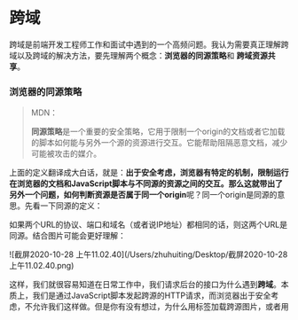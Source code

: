 # 跨域

跨域是前端开发工程师工作和面试中遇到的一个高频问题。我认为需要真正理解跨域以及跨域的解决方法，要先理解两个概念：**浏览器的同源策略**和 **跨域资源共享**。

### 浏览器的同源策略

> MDN：
>
> **同源策略**是一个重要的安全策略，它用于限制一个origin的文档或者它加载的脚本如何能与另外一个源的资源进行交互。它能帮助阻隔恶意文档，减少可能被攻击的媒介。

上面的定义翻译成大白话，就是：**出于安全考虑，浏览器有特定的机制，限制运行在浏览器的文档和JavaScript脚本与不同源的资源之间的交互。**那么这就带出了另外一个问题，如何判断资源是否属于**同一个origin**呢？同一个origin是同源的意思。先看一下同源的定义：

如果两个URL的协议、端口和域名（或者说IP地址）都相同的话，则这两个URL是同源。结合图片可能会更好理解：

![截屏2020-10-28 上午11.02.40](/Users/zhuhuiting/Desktop/截屏2020-10-28 上午11.02.40.png)

这样，我们就很容易知道在日常工作中，我们请求后台的接口为什么遇到**跨域**。本质上，我们是通过JavaScript脚本发起跨源的HTTP请求，而浏览器出于安全考虑，不允许我们这样做。但是你有没有想过，为什么用<img>标签加载跨源图片，或者用<script>标签加载cdn文件时，却不会**跨域**？

实际上，同源策略有其限制范围。目前，如果非同源，共有三种行为受到限制：

- Cookie、localStorage和 IndexDB 无法读取。
- DOM 无法获取。
- AJAX 请求不能发送。

虽然这些限制保证了安全性，但有时很不方便，比如前端开发工程师在本地开发时，因为同源策略，请求服务器的接口会跨域。以上这些限制是可以规避的。由于时间关系，这里只介绍我熟知的三种解决跨域的方法，有兴趣的可以了解阮一峰老师的这两篇文章： [跨域资源共享 CORS详解](https://www.ruanyifeng.com/blog/2016/04/cors.html)、[浏览器的同源策略及其规避方法](https://www.ruanyifeng.com/blog/2016/04/same-origin-policy.html)。

### **JSONP**

JSONP是我最开始接触的跨域读取数据手段（换句话说就是背面试题时第一个记住的解决方法⊙﹏⊙|||）。JSONP的本质是通过 <script> 嵌入资源发出GET请求，以读取数据。

这也是很容易理解的，浏览器是允许<script>标签嵌入跨域脚本的，可以利用这一特性，用<script>标签嵌入跨源的资源，实现请求跨源数据的目的。一个简单的利用JSONP跨域的过程：

![jsonp流程](/Users/zhuhuiting/Downloads/jsonp流程.png)

JSONP的缺点也很明显，<script>标签加载跨域数据的本质是 GET 请求，因此它只能解决GET请求的跨域问题，这对日常开发来说是远远不够的。下面介绍解决跨域 AJAX 请求的根本解决方法： CORS。

### 跨域资源共享（CORS）

跨源资源共享(CORS)是一种机制，它是W3C标准，该机制使用附加的HTTP头来告诉浏览器，准许运行在一个源上的web应用访问另一不同源选定的资源。也就是，正确使用 CORS，浏览器就能向跨源服务器，发出XMLHttpRequest 请求，从而克服了 AJAX 只能同源使用的限制。

#### 简介

CORS需要浏览器和服务器同时支持。目前，所有浏览器都支持该功能，IE浏览器不能低于IE10。

整个CORS通信过程，都是浏览器自动完成，不需要用户参与。对于开发者来说，CORS 通信与同源的AJAX通信没有差别，代码完全一样。浏览器一旦发现AJAX请求跨源，就会自动添加一些附加的头信息，有时还会多一次附加的请求，但用户不会有感觉。

因此，实现CORS通信的关键是服务器。只要服务器实现了CORS接口，就可以跨源通信。

#### 两种请求

浏览器将CORS请求分成两类：简单请求（simple request）和非简单请求（not-so-simple request）。

只要同时满足一下两大条件，就属于简单请求。

1. 请求方法是以下三种方法之一：
   - HEAD
   - GET
   - POST
2. HTTP的头信息不超出以下几种字段：
   - Accept
   - Accept-Language
   - Content-Language
   - Last-Event-ID
   - Content-Type：只限三个值application/x-www-form-urlencoded、multipart/form-data、text/plain

这是为了兼容表单，因为历史上表单一直可以发出跨域请求。AJAX的跨域设计就是，只要表单可以发，AJAX就可以直接发。

凡是不同时满足上面两个条件的，就属于非简单请求。

浏览器对简单请求和非简单请求的处理方式是不一样的。

#### 简单请求

当在浏览器发起一个跨域的请求时，如果浏览器发现该请求是简单请求，就在请求头加上origin首部字段，说明该请求的来源。

如果origin字段指定的源，不在许可范围内，即请求失败，请求失败会产生错误，但是为了安全，在JavaScript代码层面无法获知到底是哪里出了问题。不过可以查看控制台获取错误信息：

<img src="/Users/zhuhuiting/Desktop/截屏2020-11-16 下午7.01.13.png" alt="截屏2020-11-16 下午7.01.13" style="zoom:50%;" />

相反，如果origin指定的域名在许可范围内，服务器会正常返回，并且在响应头携带首部字段[`Access-Control-Allow-Origin`](https://developer.mozilla.org/zh-CN/docs/Web/HTTP/Headers/Access-Control-Allow-Origin)，说明该资源可以被哪些域访问。下面是一个模拟的简单请求过程：

<img src="/Users/zhuhuiting/Desktop/截屏2020-11-18 上午11.47.28.png" alt="截屏2020-11-18 上午11.47.28" style="zoom:50%;" />

Access-Control-Allow-Origin: *，说明该资源可以被任意外域访问。

如果服务器返回的是：Access-Control-Allow-Origin: http://foo.example ，说明该资源只可以被 http://foo.example 访问。

#### 非简单请求

对于非简单请求(你也可以理解成那些可能会对服务器数据产生副作用的HTTP请求方法，特别是GET以外的HTTP请求，或者搭配某些MIME类型的POST请求)，浏览器会先使用OPTIONS方法发起一个预检请求，从而获知服务器端是否允许该跨源请求。服务器确认允许之后，浏览器才发起真正的请求。

下面模拟一个非简单请求的请求过程，包括了预检请求 和 真正的请求：

<img src="/Users/zhuhuiting/Desktop/截屏2020-11-18 上午11.54.31.png" alt="截屏2020-11-18 上午11.54.31" style="zoom:50%;" />

简单描述一下上面涉及的首部字段：

预检请求的请求头

| 首部字段                           | 描述                             |
| ---------------------------------- | -------------------------------- |
| **Access-Control-Request-Method**  | 接下来的请求会用到哪些请求方法   |
| **Access-Control-Request-Headers** | 接下来的请求会额外发送的头部字段 |

预检请求的响应头

| 首部字段                           | 描述                               |
| ---------------------------------- | ---------------------------------- |
| **Access-Control-Allow-Origin**    | 服务器允许哪些域的访问             |
| **Access-Control-Request-Headers** | 接下来的请求会额外发送的头部字段   |
| **Access-Control-Request-Method**  | 表明服务器支持的所有跨域请求的方法 |
| **Access-Control-Request-Method**  | 预检请求的结果能被缓存多久         |

上面模拟的简单请求 & 非简单请求只涉及了部分首部字段，可以去 [MDN](https://developer.mozilla.org/zh-CN/docs/Web/HTTP/Access_control_CORS) 查看更多。

### **代理**

同源策略是用于限制浏览器与跨域资源的交互的，换句话说，服务器之间的通信不受同源策略的影响。

回忆一个日常开发场景：

本地跑一个Vue项目，通过`http://localhost:8080/`，就可以进行开发、调试。如果需要实时请求后端接口，在webpack的配置文件**配置**代理，就能正常请求，非常方便。

你有没有想过，这背后发生了什么？

我的理解是，

1.webpack依靠node在本地起了一个服务器，地址是http://localhost:8080/；

2. 把HTML、CSS、JavaScript代码打包好，放在本地服务器中；

3. 访问http://localhost:8080/，即可直接访问；

4.  webpack内部依赖插件[webpack-dev-server](https://github.com/webpack/webpack-dev-server)，配置好之后，本地服务器就知道遇到http://localhost:8080/api 地址，代理到：http://targe.com，这样就能正常请求到接口。
5.  而服务器接收到请求后，也是直接把数据返回给代理服务器（本地服务器）。

因为服务器之间的通信不受同源策略的影响，我们依靠本地服务器帮我们把请求转发到真正的目标服务器。这个过程就是代理。

### 结语

本文通过简单介绍浏览器的同源策略，引出了一个日常开发中的常见问题：跨域。再介绍了现在已经不那么常见的JSONP。JSONP简单、易懂，需要浏览器、服务器同时配合。

而CORS对前端开发工程师来说几乎是无感知的，CORS的通信过程由浏览器完成，同时需要服务器提供CORS接口。可惜目前我服务器方面的知识很薄弱（其实是约等于0(〒︿〒)），等我去找时间去学习一波再来补充。

代理是基本上是目前的前端项目最常用的，也是最方便的跨域方式，虽然把项目拉下来，直接跑项目就能上手开发，但简单了解一下背后的原理是极好的~


